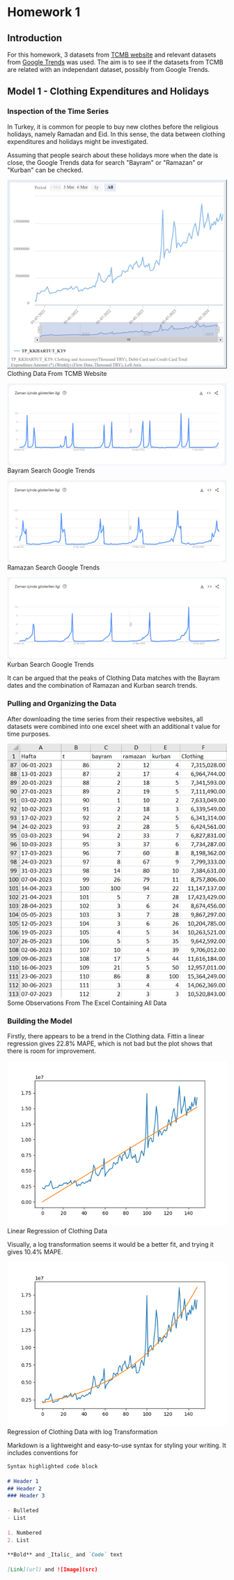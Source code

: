 # Homework 1

## Introduction

For this homework, 3 datasets from [TCMB website](https://evds2.tcmb.gov.tr/) and relevant datasets from [Google Trends](http://trends.google.com/) was used. The aim is to see if the datasets from TCMB are related with an independant dataset, possibly from Google Trends.

## Model 1 - Clothing Expenditures and Holidays

### Inspection of the Time Series

In Turkey, it is common for people to buy new clothes before the religious holidays, namely Ramadan and Eid. In this sense, the data between clothing expenditures and holidays might be investigated.

Assuming that people search about these holidays more when the date is close, the Google Trends data for search "Bayram" or "Ramazan" or "Kurban" can be checked.


![Clothing Data From TCMB Website](https://raw.githubusercontent.com/BU-IE-360/spring24-EmreCaganKanli/main/homework1/photos/model1/giyim%20data%20plot.jpeg)
Clothing Data From TCMB Website


![Bayram Search Google Trends](https://raw.githubusercontent.com/BU-IE-360/spring24-EmreCaganKanli/main/homework1/photos/model1/bayram%20trend%20plot.png)
Bayram Search Google Trends


![Ramazan Search Google Trends](https://raw.githubusercontent.com/BU-IE-360/spring24-EmreCaganKanli/main/homework1/photos/model1/ramazan%20trend%20plot.png)
Ramazan Search Google Trends


![Kurban Search Google Trends](https://raw.githubusercontent.com/BU-IE-360/spring24-EmreCaganKanli/main/homework1/photos/model1/kurban%20trend%20plot.png)
Kurban Search Google Trends


It can be argued that the peaks of Clothing Data matches with the Bayram dates and the combination of Ramazan and Kurban search trends.

### Pulling and Organizing the Data

After downloading the time series from their respective websites, all datasets were combined into one excel sheet with an additional t value for time purposes.


![All Data Excel](https://raw.githubusercontent.com/BU-IE-360/spring24-EmreCaganKanli/main/homework1/photos/model1/all%20data%20excel.png)
Some Observations From The Excel Containing All Data

### Building the Model

Firstly, there appears to be a trend in the Clothing data. Fittin a linear regression gives 22.8% MAPE, which is not bad but the plot shows that there is room for improvement.


![Linear Regression of Clothing Data](https://raw.githubusercontent.com/BU-IE-360/spring24-EmreCaganKanli/main/homework1/photos/model1/lr%20wo%20log.png)
Linear Regression of Clothing Data


Visually, a log transformation seems it would be a better fit, and trying it gives 10.4% MAPE.


![Regression of Clothing Data with log Transformation](https://raw.githubusercontent.com/BU-IE-360/spring24-EmreCaganKanli/main/homework1/photos/model1/lr%20w%20log.png)
Regression of Clothing Data with log Transformation



Markdown is a lightweight and easy-to-use syntax for styling your writing. It includes conventions for

```markdown
Syntax highlighted code block

# Header 1
## Header 2
### Header 3

- Bulleted
- List

1. Numbered
2. List

**Bold** and _Italic_ and `Code` text

[Link](url) and ![Image](src)
```
